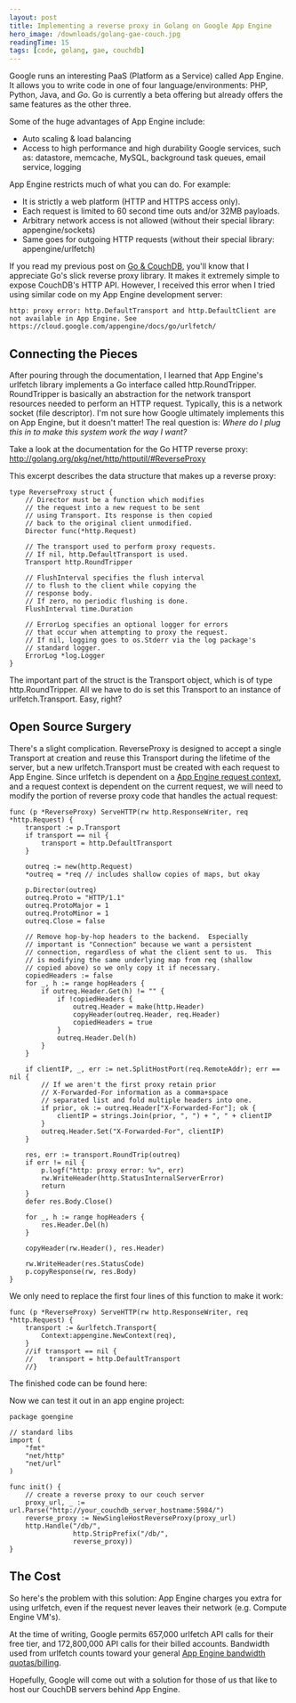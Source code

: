 ```yaml
---
layout: post
title: Implementing a reverse proxy in Golang on Google App Engine
hero_image: /downloads/golang-gae-couch.jpg
readingTime: 15
tags: [code, golang, gae, couchdb]
---
```


Google runs an interesting PaaS (Platform as a Service) called App Engine. It allows you to write code in one of four language/environments: PHP, Python, Java, and *Go*. Go is currently a beta offering but already offers the same features as the other three.

Some of the huge advantages of App Engine include:

* Auto scaling & load balancing
* Access to high performance and high durability Google services, such as: datastore, memcache, MySQL, background task queues, email service, logging

App Engine restricts much of what you can do. For example:

* It is strictly a web platform (HTTP and HTTPS access only).
* Each request is limited to 60 second time outs and/or 32MB payloads.
* Arbitrary network access is not allowed (without their special library: appengine/sockets)
* Same goes for outgoing HTTP requests (without their special library: appengine/urlfetch)

If you read my previous post on [Go & CouchDB](http://pokstad.com/2015/04/18/couchdb-and-go.html), you'll know that I appreciate Go's slick reverse proxy library. It makes it extremely simple to expose CouchDB's HTTP API. However, I received this error when I tried using similar code on my App Engine development server:

    http: proxy error: http.DefaultTransport and http.DefaultClient are not available in App Engine. See https://cloud.google.com/appengine/docs/go/urlfetch/

## Connecting the Pieces ##

After pouring through the documentation, I learned that App Engine's urlfetch library implements a Go interface called http.RoundTripper. RoundTripper is basically an abstraction for the network transport resources needed to perform an HTTP request. Typically, this is a network socket (file descriptor). I'm not sure how Google ultimately implements this on App Engine, but it doesn't matter! The real question is: _Where do I plug this in to make this system work the way I want?_

Take a look at the documentation for the Go HTTP reverse proxy: http://golang.org/pkg/net/http/httputil/#ReverseProxy

This excerpt describes the data structure that makes up a reverse proxy:

    type ReverseProxy struct {
        // Director must be a function which modifies
        // the request into a new request to be sent
        // using Transport. Its response is then copied
        // back to the original client unmodified.
        Director func(*http.Request)

        // The transport used to perform proxy requests.
        // If nil, http.DefaultTransport is used.
        Transport http.RoundTripper

        // FlushInterval specifies the flush interval
        // to flush to the client while copying the
        // response body.
        // If zero, no periodic flushing is done.
        FlushInterval time.Duration

        // ErrorLog specifies an optional logger for errors
        // that occur when attempting to proxy the request.
        // If nil, logging goes to os.Stderr via the log package's
        // standard logger.
        ErrorLog *log.Logger
    }

The important part of the struct is the Transport object, which is of type http.RoundTripper. All we have to do is set this Transport to an instance of urlfetch.Transport. Easy, right?

## Open Source Surgery ##

There's a slight complication. ReverseProxy is designed to accept a single Transport at creation and reuse this Transport during the lifetime of the server, but a new urlfetch.Transport must be created with each request to App Engine. Since urlfetch is dependent on a [App Engine request context](https://cloud.google.com/appengine/docs/go/reference#Context), and a request context is dependent on the current request, we will need to modify the portion of reverse proxy code that handles the actual request:

    func (p *ReverseProxy) ServeHTTP(rw http.ResponseWriter, req *http.Request) {
        transport := p.Transport
        if transport == nil {
            transport = http.DefaultTransport
        }
        
        outreq := new(http.Request)
        *outreq = *req // includes shallow copies of maps, but okay
        
        p.Director(outreq)
        outreq.Proto = "HTTP/1.1"
        outreq.ProtoMajor = 1
        outreq.ProtoMinor = 1
        outreq.Close = false
        
        // Remove hop-by-hop headers to the backend.  Especially
        // important is "Connection" because we want a persistent
        // connection, regardless of what the client sent to us.  This
        // is modifying the same underlying map from req (shallow
        // copied above) so we only copy it if necessary.
        copiedHeaders := false
        for _, h := range hopHeaders {
            if outreq.Header.Get(h) != "" {
                if !copiedHeaders {
                    outreq.Header = make(http.Header)
                    copyHeader(outreq.Header, req.Header)
                    copiedHeaders = true
                }
                outreq.Header.Del(h)
            }
        }
        
        if clientIP, _, err := net.SplitHostPort(req.RemoteAddr); err == nil {
            // If we aren't the first proxy retain prior
            // X-Forwarded-For information as a comma+space
            // separated list and fold multiple headers into one.
            if prior, ok := outreq.Header["X-Forwarded-For"]; ok {
                clientIP = strings.Join(prior, ", ") + ", " + clientIP
            }
            outreq.Header.Set("X-Forwarded-For", clientIP)
        }
        
        res, err := transport.RoundTrip(outreq)
        if err != nil {
            p.logf("http: proxy error: %v", err)
            rw.WriteHeader(http.StatusInternalServerError)
            return
        }
        defer res.Body.Close()
        
        for _, h := range hopHeaders {
            res.Header.Del(h)
        }
        
        copyHeader(rw.Header(), res.Header)
        
        rw.WriteHeader(res.StatusCode)
        p.copyResponse(rw, res.Body)
    }

We only need to replace the first four lines of this function to make it work:

    func (p *ReverseProxy) ServeHTTP(rw http.ResponseWriter, req *http.Request) {
        transport := &urlfetch.Transport{
            Context:appengine.NewContext(req),
        }
        //if transport == nil {
        //    transport = http.DefaultTransport
        //}

The finished code can be found here:

<script src="https://gist.github.com/pokstad/936ace2c6fc563105c17.js"></script>

Now we can test it out in an app engine project:

    package goengine
    
    // standard libs
    import (
        "fmt"
        "net/http"
        "net/url"
    )
    
    func init() {
        // create a reverse proxy to our couch server
        proxy_url, _ := url.Parse("http://your_couchdb_server_hostname:5984/")
        reverse_proxy := NewSingleHostReverseProxy(proxy_url)
        http.Handle("/db/",
                    http.StripPrefix("/db/",
                    reverse_proxy))
    }

## The Cost ##

So here's the problem with this solution: App Engine charges you extra for using urlfetch, even if the request never leaves their network (e.g. Compute Engine VM's).

At the time of writing, Google permits 657,000 urlfetch API calls for their free tier, and 172,800,000 API calls for their billed accounts. Bandwidth used from urlfetch counts toward your general [App Engine bandwidth quotas/billing](https://cloud.google.com/appengine/docs/quotas#UrlFetch).

Hopefully, Google will come out with a solution for those of us that like to host our CouchDB servers behind App Engine. 
